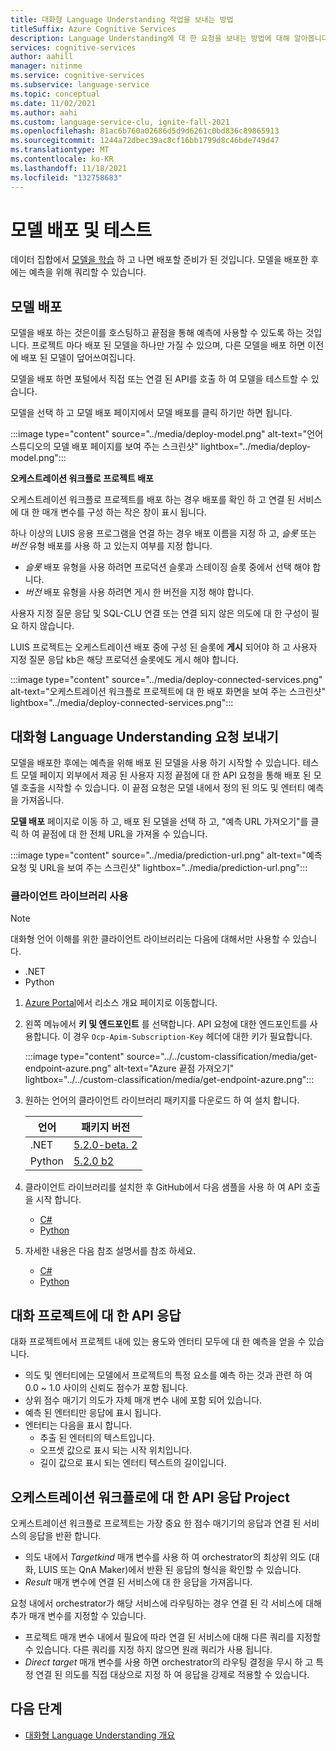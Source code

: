 ```yaml
---
title: 대화형 Language Understanding 작업을 보내는 방법
titleSuffix: Azure Cognitive Services
description: Language Understanding에 대 한 요청을 보내는 방법에 대해 알아봅니다.
services: cognitive-services
author: aahill
manager: nitinme
ms.service: cognitive-services
ms.subservice: language-service
ms.topic: conceptual
ms.date: 11/02/2021
ms.author: aahi
ms.custom: language-service-clu, ignite-fall-2021
ms.openlocfilehash: 81ac6b760a02686d5d9d6261c0bd836c89865913
ms.sourcegitcommit: 1244a72dbec39ac8cf16bb1799d8c46bde749d47
ms.translationtype: MT
ms.contentlocale: ko-KR
ms.lasthandoff: 11/18/2021
ms.locfileid: "132758683"
---
```

# <a name="deploy-and-test-model"></a>모델 배포 및 테스트

데이터 집합에서 [모델을 학습](./train-model.md) 하 고 나면 배포할 준비가 된 것입니다. 모델을 배포한 후에는 예측을 위해 쿼리할 수 있습니다. 

## <a name="deploy-model"></a>모델 배포

모델을 배포 하는 것은이를 호스팅하고 끝점을 통해 예측에 사용할 수 있도록 하는 것입니다. 프로젝트 마다 배포 된 모델을 하나만 가질 수 있으며, 다른 모델을 배포 하면 이전에 배포 된 모델이 덮어쓰여집니다.

모델을 배포 하면 포털에서 직접 또는 연결 된 API를 호출 하 여 모델을 테스트할 수 있습니다.

모델을 선택 하 고 모델 배포 페이지에서 모델 배포를 클릭 하기만 하면 됩니다. 

:::image type="content" source="../media/deploy-model.png" alt-text="언어 스튜디오의 모델 배포 페이지를 보여 주는 스크린샷" lightbox="../media/deploy-model.png":::

**오케스트레이션 워크플로 프로젝트 배포**

오케스트레이션 워크플로 프로젝트를 배포 하는 경우 배포를 확인 하 고 연결 된 서비스에 대 한 매개 변수를 구성 하는 작은 창이 표시 됩니다.

하나 이상의 LUIS 응용 프로그램을 연결 하는 경우 배포 이름을 지정 하 고, *슬롯* 또는 *버전* 유형 배포를 사용 하 고 있는지 여부를 지정 합니다.       
* *슬롯* 배포 유형을 사용 하려면 프로덕션 슬롯과 스테이징 슬롯 중에서 선택 해야 합니다.
* *버전* 배포 유형을 사용 하려면 게시 한 버전을 지정 해야 합니다.

사용자 지정 질문 응답 및 SQL-CLU 연결 또는 연결 되지 않은 의도에 대 한 구성이 필요 하지 않습니다.

LUIS 프로젝트는 오케스트레이션 배포 중에 구성 된 슬롯에 **게시** 되어야 하 고 사용자 지정 질문 응답 kb은 해당 프로덕션 슬롯에도 게시 해야 합니다.

:::image type="content" source="../media/deploy-connected-services.png" alt-text="오케스트레이션 워크플로 프로젝트에 대 한 배포 화면을 보여 주는 스크린샷" lightbox="../media/deploy-connected-services.png":::

## <a name="send-a-conversational-language-understanding-request"></a>대화형 Language Understanding 요청 보내기

모델을 배포한 후에는 예측을 위해 배포 된 모델을 사용 하기 시작할 수 있습니다. 테스트 모델 페이지 외부에서 제공 된 사용자 지정 끝점에 대 한 API 요청을 통해 배포 된 모델 호출을 시작할 수 있습니다. 이 끝점 요청은 모델 내에서 정의 된 의도 및 엔터티 예측을 가져옵니다.

**모델 배포** 페이지로 이동 하 고, 배포 된 모델을 선택 하 고, "예측 URL 가져오기"를 클릭 하 여 끝점에 대 한 전체 URL을 가져올 수 있습니다.

:::image type="content" source="../media/prediction-url.png" alt-text="예측 요청 및 URL을 보여 주는 스크린샷" lightbox="../media/prediction-url.png":::

### <a name="use-the-client-libraries"></a>클라이언트 라이브러리 사용

> [!NOTE]
> 대화형 언어 이해를 위한 클라이언트 라이브러리는 다음에 대해서만 사용할 수 있습니다.
> * .NET
> * Python

1. [Azure Portal](https://ms.portal.azure.com/#home)에서 리소스 개요 페이지로 이동합니다.

2. 왼쪽 메뉴에서 **키 및 엔드포인트** 를 선택합니다. API 요청에 대한 엔드포인트를 사용합니다. 이 경우 `Ocp-Apim-Subscription-Key` 헤더에 대한 키가 필요합니다.

    :::image type="content" source="../../custom-classification/media/get-endpoint-azure.png" alt-text="Azure 끝점 가져오기" lightbox="../../custom-classification/media/get-endpoint-azure.png":::

3. 원하는 언어의 클라이언트 라이브러리 패키지를 다운로드 하 여 설치 합니다.
    
    |언어  |패키지 버전  |
    |---------|---------|
    |.NET     | [5.2.0-beta. 2](https://www.nuget.org/packages/Azure.AI.TextAnalytics/5.2.0-beta.2)        |
    |Python     | [5.2.0 b2](https://pypi.org/project/azure-ai-textanalytics/5.2.0b2/)         |
    
4. 클라이언트 라이브러리를 설치한 후 GitHub에서 다음 샘플을 사용 하 여 API 호출을 시작 합니다.
    
    * [C#](https://github.com/Azure/azure-sdk-for-net/tree/main/sdk/cognitivelanguage/Azure.AI.Language.Conversations/samples)
    * [Python](https://github.com/Azure/azure-sdk-for-python/tree/main/sdk/cognitivelanguage/azure-ai-language-conversations/samples)
    
5. 자세한 내용은 다음 참조 설명서를 참조 하세요.
    
    * [C#](/dotnet/api/azure.ai.textanalytics?view=azure-dotnet-preview&preserve-view=true)
    * [Python](/python/api/azure-ai-textanalytics/azure.ai.textanalytics?view=azure-python-preview&preserve-view=true)
    
## <a name="api-response-for-a-conversations-project"></a>대화 프로젝트에 대 한 API 응답

대화 프로젝트에서 프로젝트 내에 있는 용도와 엔터티 모두에 대 한 예측을 얻을 수 있습니다. 
- 의도 및 엔터티에는 모델에서 프로젝트의 특정 요소를 예측 하는 것과 관련 하 여 0.0 ~ 1.0 사이의 신뢰도 점수가 포함 됩니다. 
- 상위 점수 매기기 의도가 자체 매개 변수 내에 포함 되어 있습니다.
- 예측 된 엔터티만 응답에 표시 됩니다.
- 엔터티는 다음을 표시 합니다.
    - 추출 된 엔터티의 텍스트입니다.
    - 오프셋 값으로 표시 되는 시작 위치입니다.
    - 길이 값으로 표시 되는 엔터티 텍스트의 길이입니다.

## <a name="api-response-for-an-orchestration-workflow-project"></a>오케스트레이션 워크플로에 대 한 API 응답 Project

오케스트레이션 워크플로 프로젝트는 가장 중요 한 점수 매기기의 응답과 연결 된 서비스의 응답을 반환 합니다.
- 의도 내에서 *Targetkind* 매개 변수를 사용 하 여 orchestrator의 최상위 의도 (대화, LUIS 또는 QnA Maker)에서 반환 된 응답의 형식을 확인할 수 있습니다.
- *Result* 매개 변수에 연결 된 서비스에 대 한 응답을 가져옵니다. 

요청 내에서 orchestrator가 해당 서비스에 라우팅하는 경우 연결 된 각 서비스에 대해 추가 매개 변수를 지정할 수 있습니다.
- 프로젝트 매개 변수 내에서 필요에 따라 연결 된 서비스에 대해 다른 쿼리를 지정할 수 있습니다. 다른 쿼리를 지정 하지 않으면 원래 쿼리가 사용 됩니다.
- *Direct target* 매개 변수를 사용 하면 orchestrator의 라우팅 결정을 무시 하 고 특정 연결 된 의도를 직접 대상으로 지정 하 여 응답을 강제로 적용할 수 있습니다.

## <a name="next-steps"></a>다음 단계

* [대화형 Language Understanding 개요](../overview.md)
